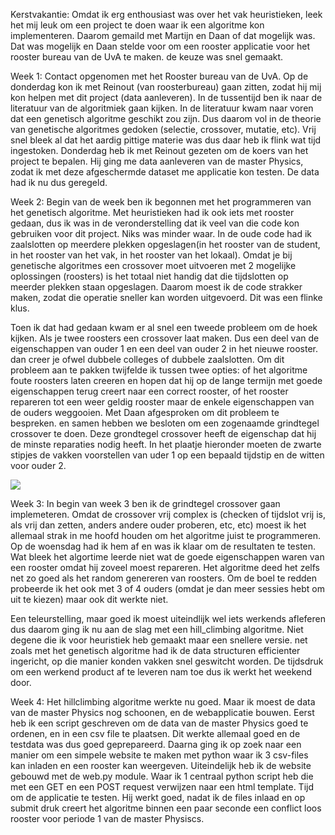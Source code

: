 Kerstvakantie:
Omdat ik erg enthousiast was over het vak heuristieken, leek het mij leuk om een project te doen waar ik een algoritme kon implementeren. Daarom gemaild met Martijn en Daan of dat mogelijk was. Dat was mogelijk en Daan stelde voor om een rooster applicatie voor het rooster bureau van de UvA te maken. de keuze was snel gemaakt.

Week 1:
Contact opgenomen met het Rooster bureau van de UvA. Op de donderdag kon ik met Reinout (van roosterbureau) gaan zitten, zodat hij mij kon helpen met dit project (data aanleveren). In de tussentijd ben ik naar de literatuur van de algoritmiek gaan kijken. In de literatuur kwam naar voren dat een genetisch algoritme geschikt zou zijn. Dus daarom vol in de theorie van genetische algoritmes gedoken (selectie, crossover, mutatie, etc). Vrij snel bleek al dat het aardig pittige materie was dus daar heb ik flink wat tijd ingestoken. Donderdag heb ik met Reinout gezeten om de koers van het project te bepalen. Hij ging me data aanleveren van de master Physics, zodat ik met deze afgeschermde dataset me applicatie kon testen. De data had ik nu dus geregeld.

Week 2:
Begin van de week ben ik begonnen met het programmeren van het genetisch algoritme. Met heuristieken had ik ook iets met rooster gedaan, dus ik was in de veronderstelling dat ik veel van die code kon gebruiken voor dit project. Niks was minder waar. In de oude code had ik zaalslotten op meerdere plekken opgeslagen(in het rooster van de student, in het rooster van het vak, in het rooster van het lokaal).  Omdat je bij genetische algoritmes een crossover moet uitvoeren met 2 mogelijke oplossingen (roosters) is het totaal niet handig dat die tijdslotten op meerder plekken staan opgeslagen. Daarom moest ik de code strakker maken, zodat die operatie sneller kan worden uitgevoerd. Dit was een flinke klus.

Toen ik dat had gedaan kwam er al snel een tweede probleem om de hoek kijken. Als je twee roosters een crossover laat maken. Dus een deel van de eigenschappen van ouder 1 en een deel van ouder 2 in het nieuwe rooster. dan creer je ofwel dubbele colleges of dubbele zaalslotten. Om dit probleem aan te pakken twijfelde ik tussen twee opties: of het algoritme foute roosters laten creeren en hopen dat hij op de lange termijn met goede eigenschappen terug creert naar een correct rooster, of het rooster repareren tot een weer geldig rooster maar de enkele eigenschappen van de ouders weggooien. Met Daan afgesproken om dit probleem te bespreken. en samen hebben we besloten om een zogenaamde grindtegel crossover te doen. Deze grondtegel crossover heeft de eigenschap dat hij de minste reparaties nodig heeft. In het plaatje hieronder moeten de zwarte stipjes de vakken voorstellen van uder 1 op een bepaald tijdstip en de witten voor ouder 2.

![](doc/grindtegel)

Week 3:
In begin van week 3 ben ik de grindtegel crossover gaan implemeteren. Omdat de crossover vrij complex is (checken of tijdslot vrij is, als vrij dan zetten, anders andere ouder proberen, etc, etc) moest ik het allemaal strak in me hoofd houden om het algoritme juist te programmeren. Op de woensdag had ik hem af en was ik klaar om de resultaten te testen. Wat bleek het algortime leerde niet wat de goede eigenschappen waren van een rooster omdat hij zoveel moest repareren. Het algoritme deed het zelfs net zo goed als het random genereren van roosters. Om de boel te redden probeerde ik het ook met 3 of 4 ouders (omdat je dan meer sessies hebt om uit te kiezen) maar ook dit werkte niet. 

Een teleurstelling, maar goed ik moest uiteindlijk wel iets werkends afleferen dus daarom ging ik nu aan de slag met een hill_climbing algoritme. Niet degene die ik voor heuristiek heb gemaakt maar een snellere versie. net zoals met het genetisch algoritme had ik de data structuren efficienter ingericht, op die manier konden vakken snel geswitcht worden. De tijdsdruk om een werkend product af te leveren nam toe dus ik werkt het weekend door.

Week 4:
Het hillclimbing algoritme werkte nu goed. Maar ik moest de data van de master Physics nog schoonen, en de webapplicatie bouwen. Eerst heb ik een script geschreven om de data van de master Physics goed te ordenen, en in een csv file te plaatsen. Dit werkte allemaal goed en de testdata was dus goed geprepareerd. Daarna ging ik op zoek naar een manier om een simpele website te maken met python waar ik 3 csv-files kan inladen en een rooster kan weergeven. Uiteindelijk heb ik de website gebouwd met de web.py module. Waar ik 1 centraal python script heb die met een GET en een POST request verwijzen naar een html template. Tijd om de applicatie te testen. Hij werkt goed, nadat ik de files inlaad en op submit druk creert het algoritme binnen een paar seconde een conflict loos rooster voor periode 1 van de master Physiscs.

